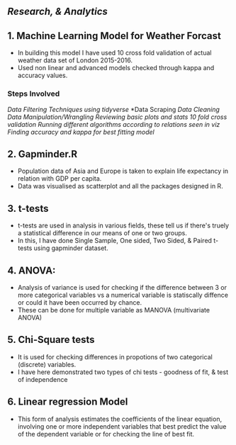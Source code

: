 ## ***Research, & Analytics***

## **1. Machine Learning Model for Weather Forcast**
- In building this model I have used 10 cross fold validation of actual weather data set of London 2015-2016.
- Used non linear and advanced models checked through kappa and accuracy values.
### Steps Involved
*Data Filtering Techniques using tidyverse*
*Data Scraping
*Data Cleaning*
*Data Manipulation/Wrangling*
*Reviewing basic plots and stats*
*10 fold cross validation*
*Running different algorithms according to relations seen in viz*
*Finding accuracy and kappa for best fitting model*



## **2. Gapminder.R**
- Population data of Asia and Europe is taken to explain life expectancy in relation with GDP per capita. 
- Data was visualised as scatterplot and all the packages designed in R. 

## **3. t-tests**
- t-tests are used in analysis in various fields, these tell us if there's truely a statistical difference in our means of one or two groups.
- In this, I have done Single Sample, One sided, Two Sided, & Paired t-tests using gapminder dataset.

## **4. ANOVA:**
- Analysis of variance is used for checking if the difference between 3 or more categorical variables vs a numerical variable is statiscally diffence or could it have been occurred by chance. 
- These can be done for multiple variable as MANOVA (multivariate ANOVA)

## **5. Chi-Square tests**
- It is used for checking differences in propotions of two categorical (discrete) variables. 
- I have here demonstrated two types of chi tests - goodness of fit, & test of independence

## **6. Linear regression Model**
- This form of analysis estimates the coefficients of the linear equation, involving one or more independent variables that best predict the value of the dependent variable or for checking the line of best fit. 
